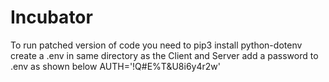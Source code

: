# Incubator

To run patched version of code you need to 
pip3 install python-dotenv
create a .env in same directory as the Client and Server
add a password to .env as shown below
AUTH='!Q#E%T&U8i6y4r2w'
